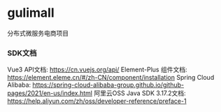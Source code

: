 # gulimall
分布式微服务电商项目


### SDK文档
Vue3 API文档: https://cn.vuejs.org/api/
Element-Plus 组件文档: https://element.eleme.cn/#/zh-CN/component/installation
Spring Cloud Alibaba:  https://spring-cloud-alibaba-group.github.io/github-pages/2021/en-us/index.html
阿里云OSS Java SDK 3.17.2文档: https://help.aliyun.com/zh/oss/developer-reference/preface-1